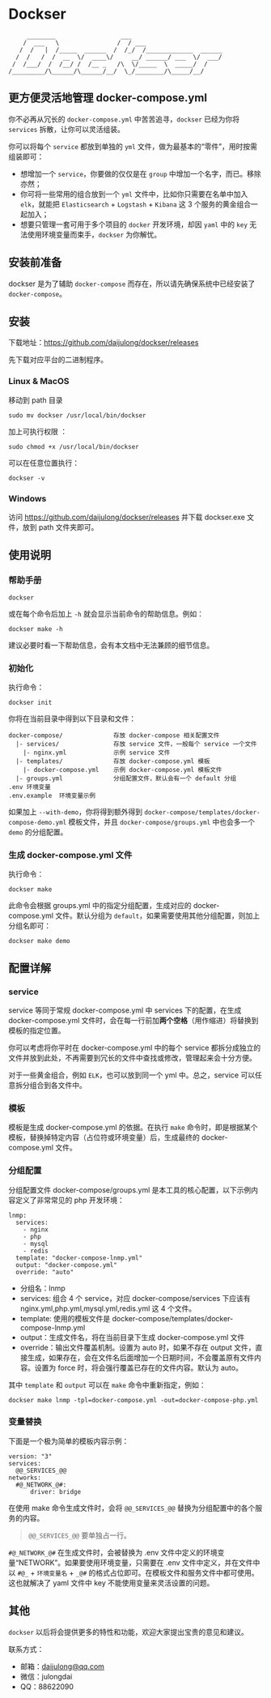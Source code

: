 # Dockser

```
     ________                  ___
    /  ___   \                /  / ___ 
   /  /   |  /_____  ______  /  /_/  /_____________  ______
  /  /   /  /  __  \/  ____\/     __/ ______/ ___  \/  ___/
 /  /___/  /  /__/ /  /__ _   /\  \/_____  \  _____/  /
/_________/\______/\______/__/  \_/________/\_____/__/
```

## 更方便灵活地管理 docker-compose.yml

你不必再从冗长的 `docker-compose.yml` 中苦苦追寻，`dockser` 已经为你将 `services` 拆散，让你可以灵活组装。

你可以将每个 `service` 都放到单独的 `yml` 文件，做为最基本的“零件”，用时按需组装即可：

- 想增加一个 `service`，你要做的仅仅是在 `group` 中增加一个名字，而已。移除亦然；
- 你可将一些常用的组合放到一个 `yml` 文件中，比如你只需要在名单中加入 `elk`，就能把 `Elasticsearch` + `Logstash` + `Kibana` 这 3 个服务的黄金组合一起加入；
- 想要只管理一套可用于多个项目的 `docker` 开发环境，却因 `yaml` 中的 `key` 无法使用环境变量而束手，`dockser` 为你解忧。

## 安装前准备

dockser 是为了辅助 `docker-compose` 而存在，所以请先确保系统中已经安装了 `docker-compose`。

## 安装

下载地址：https://github.com/daijulong/dockser/releases

先下载对应平台的二进制程序。

### Linux & MacOS

移动到 path 目录

```
sudo mv dockser /usr/local/bin/dockser
```

加上可执行权限 ：

```sudo chmod +x /usr/local/bin/dockser```

可以在任意位置执行：

```dockser -v```

### Windows

访问 https://github.com/daijulong/dockser/releases 并下载 dockser.exe 文件，放到 path 文件夹即可。

## 使用说明

### 帮助手册

```
dockser
```

或在每个命令后加上 `-h` 就会显示当前命令的帮助信息。例如：

```
dockser make -h
```

建议必要时看一下帮助信息，会有本文档中无法兼顾的细节信息。

### 初始化

执行命令：

```
dockser init
```

你将在当前目录中得到以下目录和文件：

```
docker-compose/              存放 docker-compose 相关配置文件 
  |- services/               存放 service 文件，一般每个 service 一个文件
    |- nginx.yml             示例 service 文件
  |- templates/              存放 docker-compose.yml 模板
    |- docker-compose.yml    示例 docker-compose.yml 模板文件
  |- groups.yml              分组配置文件，默认会有一个 default 分组
.env 环境变量
.env.example  环境变量示例
```

如果加上 `--with-demo`，你将得到额外得到 `docker-compose/templates/docker-compose-demo.yml` 模板文件，并且 `docker-compose/groups.yml` 中也会多一个 `demo` 的分组配置。

### 生成 docker-compose.yml 文件

执行命令：

```
dockser make
```

此命令会根据 groups.yml 中的指定分组配置，生成对应的 docker-compose.yml 文件。默认分组为 `default`，如果需要使用其他分组配置，则加上分组名即可：

```
dockser make demo
```

## 配置详解

### service

service 等同于常规 docker-compose.yml 中 services 下的配置，在生成 docker-compose.yml 文件时，会在每一行前加**两个空格**（用作缩进）将替换到模板的指定位置。

你可以考虑将你平时在 docker-compose.yml 中的每个 service 都拆分成独立的文件并放到此处，不再需要到冗长的文件中查找或修改，管理起来会十分方便。

对于一些黄金组合，例如 `ELK`，也可以放到同一个 yml 中。总之，service 可以任意拆分组合到各文件中。

### 模板

模板是生成 docker-compose.yml 的依据。在执行 `make` 命令时，即是根据某个模板，替换掉特定内容（占位符或环境变量）后，生成最终的 docker-compose.yml 文件。

### 分组配置

分组配置文件 docker-compose/groups.yml 是本工具的核心配置，以下示例内容定义了非常常见的 php 开发环境：

```
lnmp:
  services:
    - nginx
    - php
    - mysql
    - redis
  template: "docker-compose-lnmp.yml"
  output: "docker-compose.yml"
  override: "auto"
```

- 分组名：lnmp
- services: 组合 4 个 service，对应 docker-compose/services 下应该有 nginx.yml,php.yml,mysql.yml,redis.yml 这 4 个文件。
- template: 使用的模板文件是 docker-compose/templates/docker-compose-lnmp.yml
- output：生成文件名，将在当前目录下生成 docker-compose.yml 文件
- override：输出文件覆盖机制。设置为 auto 时，如果不存在 output 文件，直接生成，如果存在，会在文件名后面增加一个日期时间，不会覆盖原有文件内容。设置为 force 时，将会强行覆盖已存在的文件内容。默认为 auto。

其中 `template` 和 `output` 可以在 `make` 命令中重新指定，例如：

```
dockser make lnmp -tpl=docker-compose.yml -out=docker-compose-php.yml
```

### 变量替换

下面是一个极为简单的模板内容示例：

```
version: "3"
services:
  @@_SERVICES_@@
networks:
  #@_NETWORK_@#:
      driver: bridge
```

在使用 make 命令生成文件时，会将 `@@_SERVICES_@@` 替换为分组配置中的各个服务的内容。

> `@@_SERVICES_@@` 要单独占一行。

`#@_NETWORK_@#` 在生成文件时，会被替换为 .env 文件中定义的环境变量“NETWORK”。如果要使用环境变量，只需要在 .env 文件中定义，并在文件中以 `#@_` + `环境变量名` + `_@#` 的格式占位即可。在模板文件和服务文件中都可使用。这也就解决了 yaml 文件中 key 不能使用变量来灵活设置的问题。

## 其他

`dockser` 以后将会提供更多的特性和功能，欢迎大家提出宝贵的意见和建议。

联系方式：

- 邮箱：daijulong@qq.com
- 微信：julongdai
- QQ：88622090